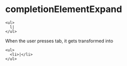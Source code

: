 # completionElementExpand

```
<ul>
  l|
</ul>
```

When the user presses tab, it gets transformed into

```
<ul>
  <li>|</li>
</ul>
```
